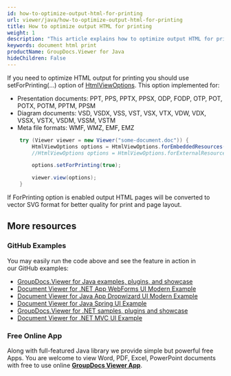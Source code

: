```yaml
---
id: how-to-optimize-output-html-for-printing
url: viewer/java/how-to-optimize-output-html-for-printing
title: How to optimize output HTML for printing
weight: 1
description: "This article explains how to optimize output HTML for printing."
keywords: document html print
productName: GroupDocs.Viewer for Java
hideChildren: False
---
```


If you need to optimize HTML output for printing you should use setForPrinting(...) option of [HtmlViewOptions](https://apireference.groupdocs.com/viewer/java/com.groupdocs.viewer.options/HtmlViewOptions).
This option implemented for:

* Presentation documents: PPT, PPS, PPTX, PPSX, ODP, FODP, OTP, POT, POTX, POTM, PPTM, PPSM
* Diagram documents: VSD, VSDX, VSS, VST, VSX, VTX, VDW, VDX, VSSX, VSTX, VSDM, VSSM, VSTM
* Meta file formats: WMF, WMZ, EMF, EMZ

```java
    try (Viewer viewer = new Viewer("some-document.doc")) {
        HtmlViewOptions options = HtmlViewOptions.forEmbeddedResources("result.html");
        //HtmlViewOptions options = HtmlViewOptions.forExternalResources("p_{0}.html", "p_{0}_{1}", "p_{0}_{1}");

        options.setForPrinting(true);

        viewer.view(options);
    }
```

If ForPrinting option is enabled output HTML pages will be converted to vector SVG format for better quality for print and page layout.

## More resources

### GitHub Examples
You may easily run the code above and see the feature in action in our GitHub examples:
*   [GroupDocs.Viewer for Java examples, plugins, and showcase](https://github.com/groupdocs-viewer/GroupDocs.Viewer-for-Java)
*   [Document Viewer for .NET App WebForms UI Modern Example](https://github.com/groupdocs-viewer/GroupDocs.Viewer-for-.NET-WebForms)
*   [Document Viewer for Java App Dropwizard UI Modern Example](https://github.com/groupdocs-viewer/GroupDocs.Viewer-for-Java-Dropwizard)
*   [Document Viewer for Java Spring UI Example](https://github.com/groupdocs-viewer/GroupDocs.Viewer-for-Java-Spring)
*   [GroupDocs.Viewer for .NET samples, plugins and showcase](https://github.com/groupdocs-viewer/GroupDocs.Viewer-for-.NET)
*   [Document Viewer for .NET MVC UI Example](https://github.com/groupdocs-viewer/GroupDocs.Viewer-for-Java-MVC)

### Free Online App
Along with full-featured Java library we provide simple but powerful free Apps.
You are welcome to view Word, PDF, Excel, PowerPoint documents with free to use online **[GroupDocs Viewer App](https://products.groupdocs.app/viewer)**.
